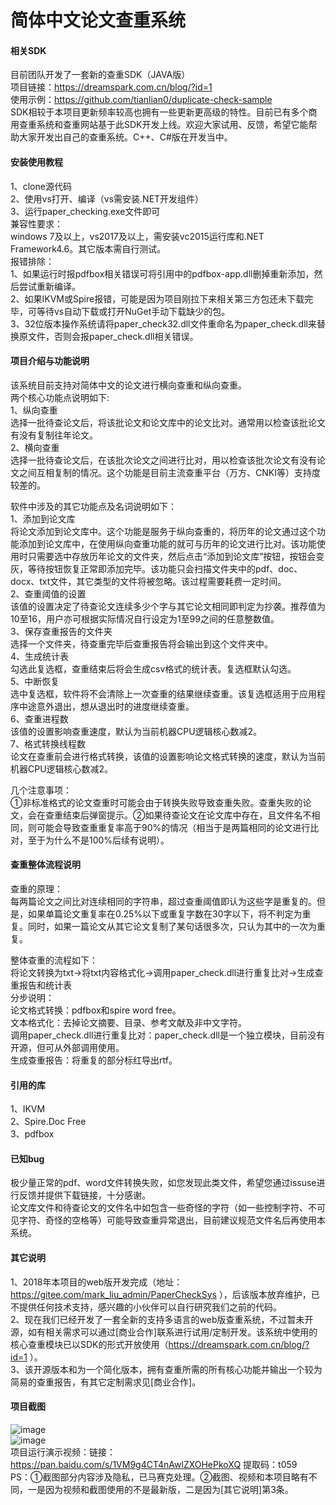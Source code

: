 ﻿# 简体中文论文查重系统

#### 相关SDK
目前团队开发了一套新的查重SDK（JAVA版）  
项目链接：https://dreamspark.com.cn/blog/?id=1  
使用示例：https://github.com/tianlian0/duplicate-check-sample  
SDK相较于本项目更新频率较高也拥有一些更新更高级的特性。目前已有多个商用查重系统和查重网站基于此SDK开发上线。欢迎大家试用、反馈，希望它能帮助大家开发出自己的查重系统。C++、C#版在开发当中。  

#### 安装使用教程
1、clone源代码  
2、使用vs打开、编译（vs需安装.NET开发组件）  
3、运行paper_checking.exe文件即可  
兼容性要求：  
windows 7及以上，vs2017及以上，需安装vc2015运行库和.NET Framework4.6。其它版本需自行测试。  
报错排除：  
1、如果运行时报pdfbox相关错误可将引用中的pdfbox-app.dll删掉重新添加，然后尝试重新编译。  
2、如果IKVM或Spire报错，可能是因为项目刚拉下来相关第三方包还未下载完毕，可等待vs自动下载或打开NuGet手动下载缺少的包。  
3、32位版本操作系统请将paper_check32.dll文件重命名为paper_check.dll来替换原文件，否则会报paper_check.dll相关错误。  

#### 项目介绍与功能说明
该系统目前支持对简体中文的论文进行横向查重和纵向查重。  
两个核心功能点说明如下:  
1、纵向查重  
选择一批待查论文后，将该批论文和论文库中的论文比对。通常用以检查该批论文有没有复制往年论文。  
2、横向查重  
选择一批待查论文后，在该批次论文之间进行比对，用以检查该批次论文有没有论文之间互相复制的情况。这个功能是目前主流查重平台（万方、CNKI等）支持度较差的。  

软件中涉及的其它功能点及名词说明如下：  
1、添加到论文库  
将论文添加到论文库中。这个功能是服务于纵向查重的，将历年的论文通过这个功能添加到论文库中，在使用纵向查重功能的就可与历年的论文进行比对。该功能使用时只需要选中存放历年论文的文件夹，然后点击“添加到论文库”按钮，按钮会变灰，等待按钮恢复正常即添加完毕。该功能只会扫描文件夹中的pdf、doc、docx、txt文件，其它类型的文件将被忽略。该过程需要耗费一定时间。  
2、查重阈值的设置  
该值的设置决定了待查论文连续多少个字与其它论文相同即判定为抄袭。推荐值为10至16，用户亦可根据实际情况自行设定为1至99之间的任意整数值。  
3、保存查重报告的文件夹  
选择一个文件夹，待查重完毕后查重报告将会输出到这个文件夹中。  
4、生成统计表  
勾选此复选框，查重结束后将会生成csv格式的统计表。复选框默认勾选。  
5、中断恢复  
选中复选框，软件将不会清除上一次查重的结果继续查重。该复选框适用于应用程序中途意外退出，想从退出时的进度继续查重。  
6、查重进程数  
该值的设置影响查重速度，默认为当前机器CPU逻辑核心数减2。  
7、格式转换线程数  
论文在查重前会进行格式转换，该值的设置影响论文格式转换的速度，默认为当前机器CPU逻辑核心数减2。  

几个注意事项：  
①非标准格式的论文查重时可能会由于转换失败导致查重失败。查重失败的论文，会在查重结束后弹窗提示。②如果待查论文在论文库中存在，且文件名不相同，则可能会导致查重重复率高于90%的情况（相当于是两篇相同的论文进行比对，至于为什么不是100%后续有说明）。  

#### 查重整体流程说明
查重的原理：  
每两篇论文之间比对连续相同的字符串，超过查重阈值即认为这些字是重复的。但是，如果单篇论文重复率在0.25%以下或重复字数在30字以下，将不判定为重复。同时，如果一篇论文从其它论文复制了某句话很多次，只认为其中的一次为重复。  

整体查重的流程如下：  
将论文转换为txt->将txt内容格式化->调用paper_check.dll进行重复比对->生成查重报告和统计表  
分步说明：  
论文格式转换：pdfbox和spire word free。  
文本格式化：去掉论文摘要、目录、参考文献及非中文字符。  
调用paper_check.dll进行重复比对：paper_check.dll是一个独立模块，目前没有开源，但可从外部调用使用。  
生成查重报告：将重复的部分标红导出rtf。  

#### 引用的库
1、IKVM  
2、Spire.Doc Free  
3、pdfbox  

#### 已知bug
极少量正常的pdf、word文件转换失败，如您发现此类文件，希望您通过issuse进行反馈并提供下载链接，十分感谢。  
论文库文件和待查论文的文件名中如包含一些奇怪的字符（如一些控制字符、不可见字符、奇怪的空格等）可能导致查重异常退出，目前建议规范文件名后再使用本系统。  

#### 其它说明
1、2018年本项目的web版开发完成（地址：https://gitee.com/mark_liu_admin/PaperCheckSys ），后该版本放弃维护，已不提供任何技术支持，感兴趣的小伙伴可以自行研究我们之前的代码。  
2、现在我们已经开发了一套全新的支持多语言的web版查重系统，不过暂未开源，如有相关需求可以通过[商业合作]联系进行试用/定制开发。该系统中使用的核心查重模块已以SDK的形式开放使用（https://dreamspark.com.cn/blog/?id=1 ）。  
3、该开源版本和为一个简化版本，拥有查重所需的所有核心功能并输出一个较为简易的查重报告，有其它定制需求见[商业合作]。  

#### 项目截图
![image](https://github.com/tianlian0/paper_checking_system/blob/master/images/pic1.png)  
![image](https://github.com/tianlian0/paper_checking_system/blob/master/images/pic2.png)  
项目运行演示视频：链接：https://pan.baidu.com/s/1VM9g4CT4nAwlZXOHePkoXQ 提取码：t059  
PS：①截图部分内容涉及隐私，已马赛克处理。②截图、视频和本项目略有不同，一是因为视频和截图使用的不是最新版，二是因为[其它说明]第3条。  
